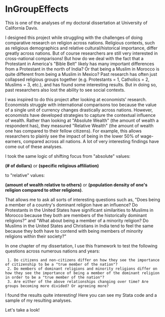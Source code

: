 # InGroupEffects
This is one of the analyses of my doctoral dissertation at University of California Davis. 

I designed this project while struggling with the challenges of doing comparative research on religion across nations. Religious contexts, such as religious demographics and relative cultural/historical importance, differ greatly across nations. But of course researchers are still very interested in cross-national comparisons! But how do we deal with the fact that a Protestant in America's "Bible Belt" likely has many important differences from a Protestant in the north of India? Or that being a Muslim in Morocco is quite different from being a Muslim in Mexico? Past research has often just collapsed religious groups together (e.g. Protestants = 1, Catholics = 2, Muslims = 3, etc.), and has found some interesting results. But in doing so, past researchers also lost the ability to see social contexts.  

I was inspired to do this project after looking at economists' research. Economists struggle with international comparisons too because the value of a single unit of currency changes drastically across nations. However, economists have developed strategies to capture the contextual influence of wealth. Rather than looking at "Absolute Wealth" (the amount of wealth a respondent has), they measured "Relative Wealth" (the amount of wealth one has compared to their fellow citizens). For example, this allows researchers to plainly see the impact of being in the lower 50% of wage-earners, compared across all nations. A lot of very interesting findings have come out of these analyses.

I took the same logic of shifting focus from "absolute" values:

**(# of dollars)** or **(specific religious affiliation)**

to "relative" values:

**(amount of wealth relative to others)** or **(population density of one's religion compared to other religions)**.

That allows me to ask all sorts of interesting questions such as, "Does being a member of a country's dominant religion have an influence? Do Protestants in the United States have significant similarities to Muslims in Morocco because they both are members of the historically dominant religions?" and "What about being a member of a minority religion? Do Muslims in the United States and Christians in India tend to feel the same because they both have to contend with being members of minority religions within their society?" 

In one chapter of my dissertation, I use this framework to test the following questions across numerous nations and years:

     1. Do citizens and non-citizens differ on how they see the importance of citizenship to be a "true member of the nation"?
     2. Do members of dominant religions and minority religions differ on how they see the importance of being a member of the dominant religion in order to be a "true member of the nation"?
     3. Are either of the above relationships changing over time? Are groups becoming more divided? Or agreeing more?

I found the results quite interesting! Here you can see my Stata code and a sample of my resulting analyses. 

Let's take a look!
